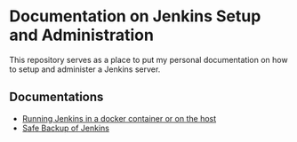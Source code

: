 # Documentation on Jenkins Setup and Administration

This repository serves as a place to put my personal documentation on how to
setup and administer a Jenkins server.


## Documentations

  - [Running Jenkins in a docker container or on the host](doc/JENKINS_IN_SYSTEM_OR_DOCKER.md)
  - [Safe Backup of Jenkins](doc/BACKUP.md)

